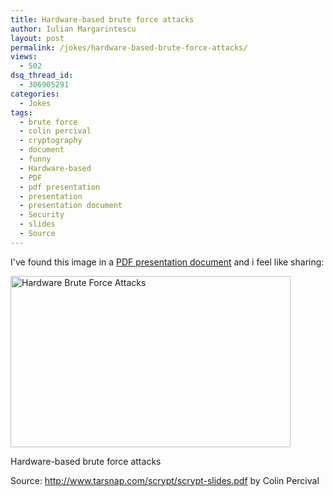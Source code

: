 ```yaml
---
title: Hardware-based brute force attacks
author: Iulian Margarintescu
layout: post
permalink: /jokes/hardware-based-brute-force-attacks/
views:
  - 502
dsq_thread_id:
  - 306905291
categories:
  - Jokes
tags:
  - brute force
  - colin percival
  - cryptography
  - document
  - funny
  - Hardware-based
  - PDF
  - pdf presentation
  - presentation
  - presentation document
  - Security
  - slides
  - Source
---
```

I've found this image in a [PDF presentation document][1] and i feel like sharing:

<div id="attachment_202" style="width: 458px" class="wp-caption aligncenter">
  <a href="http://www.erata.net/wp-content/uploads/2011/02/hardware-crypto.png"><img class="size-full wp-image-202" title="Hardware Brute Force" src="http://www.erata.net/wp-content/uploads/2011/02/hardware-crypto.png" alt="Hardware Brute Force Attacks" width="448" height="274" /></a><p class="wp-caption-text">
    Hardware-based brute force attacks
  </p>
</div>

Source: <http://www.tarsnap.com/scrypt/scrypt-slides.pdf> by Colin Percival

 [1]: http://www.tarsnap.com/scrypt/scrypt-slides.pdf "scrypt: A new key derivation function"